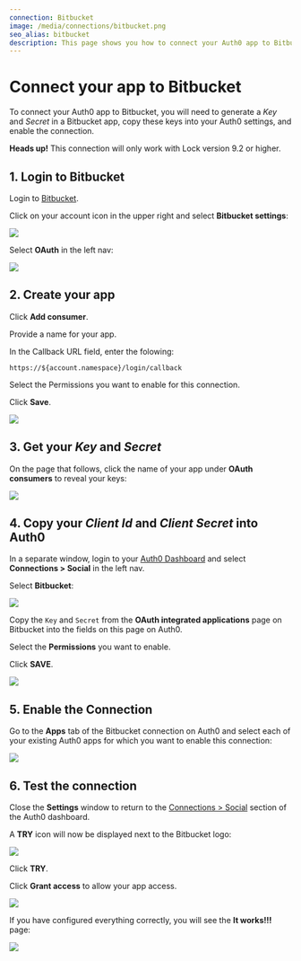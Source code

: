 ```yaml
---
connection: Bitbucket
image: /media/connections/bitbucket.png
seo_alias: bitbucket
description: This page shows you how to connect your Auth0 app to Bitbucket. You will need to generate keys, copy these into your Auth0 settings, and enable the connection.
---
```


# Connect your app to Bitbucket

To connect your Auth0 app to Bitbucket, you will need to generate a *Key* and *Secret* in a Bitbucket app, copy these keys into your Auth0 settings, and enable the connection.

<div class="alert alert-info">
  <strong>Heads up!</strong> This connection will only work with Lock version 9.2 or higher.
</div>

## 1. Login to Bitbucket

Login to [Bitbucket](https://bitbucket.org/).

Click on your account icon in the upper right and select **Bitbucket settings**: 

![](/media/articles/connections/social/bitbucket/bitbucket-01.png)

Select **OAuth**  in the left nav:

![](/media/articles/connections/social/bitbucket/bitbucket-02.png)

## 2. Create your app

Click **Add consumer**.

Provide a name for your app.

In the Callback URL field, enter the folowing:

`https://${account.namespace}/login/callback`

Select the Permissions you want to enable for this connection.

Click **Save**.

![](/media/articles/connections/social/bitbucket/bitbucket-03.png)

## 3. Get your *Key* and *Secret*

On the page that follows, click the name of your app under **OAuth consumers** to reveal your keys:

![](/media/articles/connections/social/bitbucket/bitbucket-04.png)

## 4. Copy your *Client Id* and *Client Secret* into Auth0

In a separate window, login to your [Auth0 Dashboard](${manage_url}) and select **Connections > Social** in the left nav. 

Select **Bitbucket**:

![](/media/articles/connections/social/bitbucket/bitbucket-05.png)

Copy the `Key` and `Secret` from the **OAuth integrated applications** page on Bitbucket into the fields on this page on Auth0.

Select the **Permissions** you want to enable.

Click **SAVE**.

![](/media/articles/connections/social/bitbucket/bitbucket-06.png)

## 5. Enable the Connection

Go to the **Apps** tab of the Bitbucket connection on Auth0 and select each of your existing Auth0 apps for which you want to enable this connection:

![](/media/articles/connections/social/bitbucket/bitbucket-07.png)

## 6. Test the connection

Close the **Settings** window to return to the [Connections > Social](${manage_url}/#/conncetions/social) section of the Auth0 dashboard.

A **TRY** icon will now be displayed next to the Bitbucket logo:

![](/media/articles/connections/social/bitbucket/bitbucket-08.png)

Click **TRY**.

Click **Grant access** to allow your app access.

![](/media/articles/connections/social/bitbucket/bitbucket-09.png)

If you have configured everything correctly, you will see the **It works!!!** page:

![](/media/articles/connections/social/bitbucket/bitbucket-10.png)
